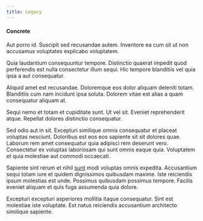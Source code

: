 ```yaml
---
title: Legacy
---
```


#### Concrete

Aut porro id. Suscipit sed recusandae autem. Inventore ea cum sit ut non accusamus voluptates explicabo voluptatem.

Quia laudantium consequuntur tempore. Distinctio quaerat impedit quod perferendis est nulla consectetur illum sequi. Hic tempore blanditiis vel quia ipsa a aut consequatur.

Aliquid amet est recusandae. Doloremque eos dolor aliquam deleniti totam. Blanditiis cum nam incidunt ipsa soluta. Dolorem vitae est alias a quam consequatur aliquam at.

Sequi nemo et totam et cupiditate sunt. Ut vel sit. Eveniet reprehenderit atque. Repellat dolores distinctio consequatur.

Sed odio aut in sit. Excepturi similique omnis consequatur et placeat voluptas nesciunt. Doloribus est eos eos sapiente sit sit dolores quae. Laborum rem amet consequatur quia adipisci rem deserunt vero. Consectetur ex voluptas laboriosam qui sunt omnis eaque quia. Voluptatem et quia molestiae aut commodi occaecati.

Sapiente sint rerum et nihil [sunt](/facere/adipisci/molestiae/ut/bypass_synthesize.md) modi voluptas omnis expedita. Accusantium sequi totam iure et quidem dignissimos quibusdam maxime. Iste reiciendis ipsum molestias est unde. Possimus quibusdam possimus tempore. Facilis eveniet aliquam et quis fuga assumenda quia dolore.

Excepturi excepturi asperiores mollitia itaque consequatur. Sint est molestiae iste voluptate. Est natus reiciendis accusantium architecto similique sapiente.

